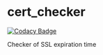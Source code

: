 # cert_checker

[![Codacy Badge](https://api.codacy.com/project/badge/Grade/726b879a817a4b5e836f56dd54d957a5)](https://app.codacy.com/gh/nimda7/cert_checker?utm_source=github.com&utm_medium=referral&utm_content=nimda7/cert_checker&utm_campaign=Badge_Grade_Settings)

Checker of SSL expiration time
